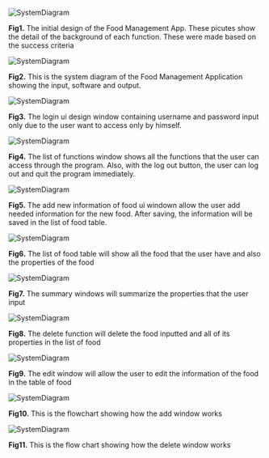 ![SystemDiagram](1stDes.jpg)

  **Fig1.** The initial design of the Food Management App. These picutes show the detail of the background of each function. These were made based on the success criteria
  
  ![SystemDiagram](SystemDiagram.png)
  
  **Fig2.** This is the system diagram of the Food Management Application showing the input, software and output.
  
![SystemDiagram](login.png)
  
  **Fig3.** The login ui design window containing username and password input only due to the user want to access only by himself. 
  
![SystemDiagram](ListFunct.png)
  
  **Fig4.** The list of functions window shows all the functions that the user can access through the program. Also, with the log out button, the user can log out and quit the program immediately.
  
 ![SystemDiagram](AddFood.png)
  
  **Fig5.** The add new information of food ui windown allow the user add needed information for the new food. After saving, the information will be saved in the list of food table.
 
 
 ![SystemDiagram](ListFood.png)
  
  **Fig6.** The list of food table will show all the food that the user have and also the properties of the food 
  
  
  ![SystemDiagram](Summary.png)
  
  **Fig7.** The summary windows will summarize the properties that the user input 
  
  
  ![SystemDiagram](Delete.png)
  
  **Fig8.** The delete function will delete the food inputted and all of its properties in the list of food
  
  
   ![SystemDiagram](EditF.png)
  
  **Fig9.** The edit window will allow the user to edit the information of the food in the table of food
  
  ![SystemDiagram](Add_flowchart.png)
  
  **Fig10.** This is the flowchart showing how the add window works
  
  ![SystemDiagram](Delete_flowchart.png)
  
  **Fig11.** This is the flow chart showing how the delete window works
  
  
  
  
  
  
  
  

 
